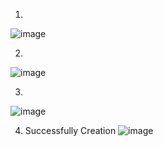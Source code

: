 
1.
![image](https://github.com/Akashpandey1507/Azure/assets/124170332/74729d27-8c0a-49d4-bc0b-5d278d1954a9)

2.
![image](https://github.com/Akashpandey1507/Azure/assets/124170332/cf911ea2-2abc-480f-ad14-be144db971d1)

3.
![image](https://github.com/Akashpandey1507/Azure/assets/124170332/1d333b49-c8ed-4af8-a53e-717fcf985152)

4. Successfully Creation
![image](https://github.com/Akashpandey1507/Azure/assets/124170332/62b90b8d-0dbb-4ddc-9ab0-a1d724020835)



